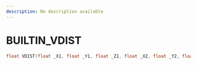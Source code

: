 ```yaml
---
description: No description available 
---
```


# BUILTIN\_VDIST

```cpp
float VDIST(float _X1, float _Y1, float _Z1, float _X2, float _Y2, float _Z2);
```